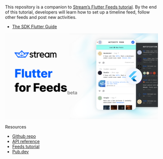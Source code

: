 This repository is a companion to [Stream’s Flutter Feeds tutorial](https://getstream.io/activity-feed/sdk/flutter/tutorial/). By the end of this tutorial, developers will learn how to set up a timeline feed, follow other feeds and post new activities.
- [The SDK Flutter Guide](https://getstream.io/activity-feeds/sdk/flutter/tutorial/#following-and-unfollowing-users_)

![](./images/flutter_cover_image.png)

Resources
- [Github repo](https://github.com/GetStream/stream-feed-flutter)
- [API reference](https://getstream.io/activity-feeds/docs/flutter-dart/?language=dart)
- [Feeds tutorial](https://getstream.io/activity-feed/sdk/flutter/tutorial/)
- [Pub.dev](https://pub.dev/packages/stream_feed)

